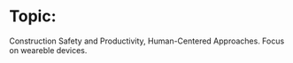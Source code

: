 # Topic: 
Construction Safety and Productivity, Human-Centered Approaches. Focus on weareble devices.
